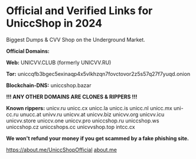# Official and Verified Links for UniccShop in 2024

Biggest Dumps & CVV Shop on the Underground Market.

**Official Domains:**

**Web:** UNICVV.CLUB (formerly UNICVV.RU)

**Tor:** uniccqfb3bgec5exinaqp4x5vlkhzqn7fovctovor2z5s57q27f7yuqd.onion

**Blockchain-DNS:** uniccshop.bazar

**!!! ANY OTHER DOMAINS ARE CLONES & RIPPERS !!!**

**Known rippers:**
unicv.ru
unicc.cx
unicc.la
unicc.is
unicc.nl
unicc.mx
uni-cc.ru
unucc.at
univv.ru
unicvv.at
unicvv.biz
unicvv.org
unicvv.icu
unicvv.store
uniccv.one
uniccv.pro
uniccshop.ru
uniccshop.ws
uniccshop.cz
uniccshops.cc
unicvvshop.top
intcc.cx

**We won't refund your money if you get scammed by a fake phishing site.**

https://about.me/UniccShopOfficial
[about.me](https://about.me/UniccShopOfficial)
